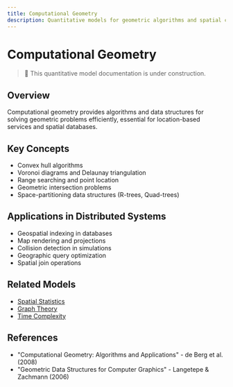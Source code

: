 ```yaml
---
title: Computational Geometry
description: Quantitative models for geometric algorithms and spatial computing
---
```


# Computational Geometry

> 🚧 This quantitative model documentation is under construction.

## Overview
Computational geometry provides algorithms and data structures for solving geometric problems efficiently, essential for location-based services and spatial databases.

## Key Concepts
- Convex hull algorithms
- Voronoi diagrams and Delaunay triangulation
- Range searching and point location
- Geometric intersection problems
- Space-partitioning data structures (R-trees, Quad-trees)

## Applications in Distributed Systems
- Geospatial indexing in databases
- Map rendering and projections
- Collision detection in simulations
- Geographic query optimization
- Spatial join operations

## Related Models
- [Spatial Statistics](../../architects-handbook/quantitative-analysis/spatial-stats.md)
- [Graph Theory](../../architects-handbook/quantitative-analysis/graph-theory.md)
- [Time Complexity](../../architects-handbook/quantitative-analysis/time-complexity.md)

## References
- "Computational Geometry: Algorithms and Applications" - de Berg et al. (2008)
- "Geometric Data Structures for Computer Graphics" - Langetepe & Zachmann (2006)